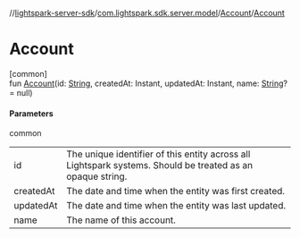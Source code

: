 //[lightspark-server-sdk](../../../index.md)/[com.lightspark.sdk.server.model](../index.md)/[Account](index.md)/[Account](-account.md)

# Account

[common]\
fun [Account](-account.md)(id: [String](https://kotlinlang.org/api/latest/jvm/stdlib/kotlin/-string/index.html), createdAt: Instant, updatedAt: Instant, name: [String](https://kotlinlang.org/api/latest/jvm/stdlib/kotlin/-string/index.html)? = null)

#### Parameters

common

| | |
|---|---|
| id | The unique identifier of this entity across all Lightspark systems. Should be treated as an opaque string. |
| createdAt | The date and time when the entity was first created. |
| updatedAt | The date and time when the entity was last updated. |
| name | The name of this account. |
